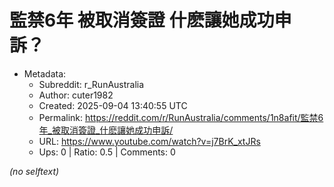 # 監禁6年 被取消簽證 什麽讓她成功申訴？

- Metadata:
  - Subreddit: r_RunAustralia
  - Author: cuter1982
  - Created: 2025-09-04 13:40:55 UTC
  - Permalink: https://reddit.com/r/RunAustralia/comments/1n8afit/監禁6年_被取消簽證_什麽讓她成功申訴/
  - URL: https://www.youtube.com/watch?v=j7BrK_xtJRs
  - Ups: 0 | Ratio: 0.5 | Comments: 0

_(no selftext)_
